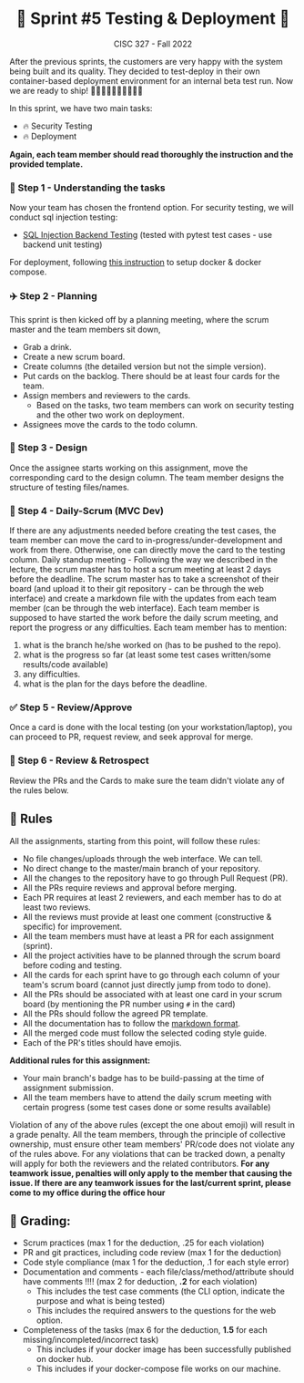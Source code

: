 <h1 align='center'>🍿 Sprint #5 Testing & Deployment 🍿</h1>

<p align='center'>CISC 327  -  Fall 2022</p>

After the previous sprints, the customers are very happy with the system being built and its quality.
They decided to test-deploy in their own container-based deployment environment for an internal beta test run.
Now we are ready to ship! 🚢🚢🚢🚢🚢🚢🚢🚢🚢🚢

In this sprint, we have two main tasks:
- 🔥 Security Testing
- 🔥 Deployment

**Again, each team member should read thoroughly the instruction and the provided template.**


### 🍱 Step 1 - Understanding the tasks

Now your team has chosen the frontend option. For security testing, we will conduct sql injection testing:

- [SQL Injection Backend Testing](q5_payload.md) (tested with pytest test cases - use backend unit testing)

For deployment, following [this instruction](a5_docker.md) to setup docker & docker compose.

### ✈️ Step 2 - Planning

This sprint is then kicked off by a planning meeting, where the scrum master and the team members sit down, 
- Grab a drink.
- Create a new scrum board.
- Create columns (the detailed version but not the simple version).
- Put cards on the backlog. There should be at least four cards for the team.
- Assign members and reviewers to the cards.
  - Based on the tasks, two team members can work on security testing and the other two work on deployment.
- Assignees move the cards to the todo column.


### 🎨 Step 3 - Design

Once the assignee starts working on this assignment, move the corresponding card to the design column.
The team member designs the structure of testing files/names. 

### 🚀 Step 4 - Daily-Scrum (MVC Dev)

If there are any adjustments needed before creating the test cases, the team member can move the card to in-progress/under-development and work from there.
Otherwise, one can directly move the card to the testing column.
Daily standup meeting - Following the way we described in the lecture, the scrum master has to host a scrum meeting at least 2 days before the deadline.
The scrum master has to take a screenshot of their board (and upload it to their git repository - can be through the web interface) and create a markdown file with the updates from each team member (can be through the web interface). Each team member is supposed to have started the work before the daily scrum meeting, 
and report the progress or any difficulties. Each team member has to mention: 
1) what is the branch he/she worked on (has to be pushed to the repo). 
2) what is the progress so far (at least some test cases written/some results/code available)
3) any difficulties.
4) what is the plan for the days before the deadline.


### ✅ Step 5 - Review/Approve
Once a card is done with the local testing (on your workstation/laptop), you can proceed to PR, request review, and seek approval for merge. 


### 📝 Step 6 - Review & Retrospect
Review the PRs and the Cards to make sure the team didn't violate any of the rules below.


## 💺 Rules

All the assignments, starting from this point, will follow these rules:

- No file changes/uploads through the web interface. We can tell.
- No direct change to the master/main branch of your repository. 
- All the changes to the repository have to go through Pull Request (PR).
- All the PRs require reviews and approval before merging. 
- Each PR requires at least 2 reviewers, and each member has to do at least two reviews.
- All the reviews must provide at least one comment (constructive & specific) for improvement. 
- All the team members must have at least a PR for each assignment (sprint).
- All the project activities have to be planned through the scrum board before coding and testing.
- All the cards for each sprint have to go through each column of your team's scrum board (cannot just directly jump from todo to done).
- All the PRs should be associated with at least one card in your scrum board (by mentioning the PR number using `#` in the card)
- All the PRs should follow the agreed PR template.
- All the documentation has to follow the [markdown format](https://guides.github.com/features/mastering-markdown/).
- All the merged code must follow the selected coding style guide. 
- Each of the PR's titles should have emojis. 

**Additional rules for this assignment:**
- Your main branch's badge has to be build-passing at the time of assignment submission. 
- All the team members have to attend the daily scrum meeting with certain progress (some test cases done or some results available)



Violation of any of the above rules (except the one about emoji) will result in a grade penalty.
All the team members, through the principle of collective ownership, must ensure other team members' PR/code does not violate any of the rules above.
For any violations that can be tracked down, a penalty will apply for both the reviewers and the related contributors. 
**For any teamwork issue, penalties will only apply to the member that causing the issue. If there are any teamwork issues for the last/current sprint, please come to my office during the office hour**

## 💺 Grading:

- Scrum practices (max 1 for the deduction, .25 for each violation)
- PR and git practices, including code review (max 1 for the deduction)
- Code style compliance (max 1 for the deduction, .1 for each style error)
- Documentation and comments - each file/class/method/attribute should have comments !!!! (max 2 for deduction, **.2** for each violation)
  - This includes the test case comments (the CLI option, indicate the purpose and what is being tested)
  - This includes the required answers to the questions for the web option.
- Completeness of the tasks (max 6 for the deduction, **1.5** for each missing/incompleted/incorrect task)
  - This includes if your docker image has been successfully published on docker hub.
  - This includes if your docker-compose file works on our machine. 


